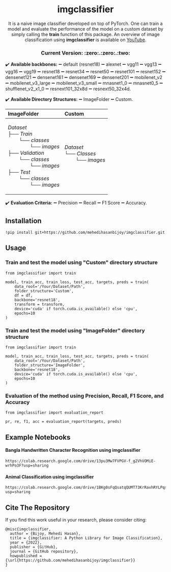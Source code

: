 <h1 align="center">imgclassifier</h1>
  <p align="center">
    It is a naive image classifier developed on top of PyTorch. One can train a model and evaluate the performance of the model on a custom dataset by simply calling the <b>train</b> function of this package. An overview of image classification using <b>imgclassifier</b> is available on <a href="https://www.youtube.com/watch?v=ou3MaTrHQ0k&ab_channel=MehediHasanBijoy" target="_blank">YouTube</a>.
  </p>

<h3 align="center">Current Version: :zero:.:zero:.:two:</h3>

:heavy_check_mark: **Available backbones:** :heavy_minus_sign: default (resnet18) :heavy_minus_sign: alexnet :heavy_minus_sign: vgg11 :heavy_minus_sign: vgg13 :heavy_minus_sign: vgg16 :heavy_minus_sign: vgg19 :heavy_minus_sign: resnet18 :heavy_minus_sign: resnet34 :heavy_minus_sign: resnet50 :heavy_minus_sign: resnet101 :heavy_minus_sign: resnet152 :heavy_minus_sign: densenet121 :heavy_minus_sign: densenet161 :heavy_minus_sign: densenet169 :heavy_minus_sign: densenet201 :heavy_minus_sign: mobilenet_v2 :heavy_minus_sign: mobilenet_v3_large :heavy_minus_sign: mobilenet_v3_small :heavy_minus_sign: mnasnet1_0 :heavy_minus_sign: mnasnet0_5 :heavy_minus_sign: shufflenet_v2_x1_0 :heavy_minus_sign: resnext101_32x8d :heavy_minus_sign: resnext50_32x4d.

:heavy_check_mark: **Available Directory Structures:** :heavy_minus_sign: ImageFolder :heavy_minus_sign: Custom.

| ImageFolder | Custom |
| :---         |     :---       |
|<p>*Dataset<br>├── Train<br> &nbsp;&nbsp;&nbsp;&nbsp;&nbsp;&nbsp;&nbsp; └── classes<br> &nbsp;&nbsp;&nbsp;&nbsp;&nbsp;&nbsp;&nbsp;&nbsp;&nbsp;&nbsp;&nbsp;&nbsp;&nbsp;&nbsp;&nbsp; └── images<br>├── Validation<br> &nbsp;&nbsp;&nbsp;&nbsp;&nbsp;&nbsp;&nbsp; └── classes<br> &nbsp;&nbsp;&nbsp;&nbsp;&nbsp;&nbsp;&nbsp;&nbsp;&nbsp;&nbsp;&nbsp;&nbsp;&nbsp;&nbsp;&nbsp; └── images<br>├── Test<br> &nbsp;&nbsp;&nbsp;&nbsp;&nbsp;&nbsp;&nbsp; └── classes<br> &nbsp;&nbsp;&nbsp;&nbsp;&nbsp;&nbsp;&nbsp;&nbsp;&nbsp;&nbsp;&nbsp;&nbsp;&nbsp;&nbsp;&nbsp; └── images<br>*</p>    |  *Dataset<br>└── Classes<br> &nbsp;&nbsp;&nbsp;&nbsp;&nbsp;&nbsp;&nbsp; └── images<br>* </p>   |

:heavy_check_mark: **Evaluation Criteria:** :heavy_minus_sign: Precision :heavy_minus_sign: Recall :heavy_minus_sign: F1 Score :heavy_minus_sign: Accuracy.

## Installation
```
!pip install git+https://github.com/mehedihasanbijoy/imgclassifier.git
```

## Usage

### Train and test the model using "Custom" directory structure
```
from imgclassifier import train

model, train_acc, train_loss, test_acc, targets, preds = train(
    data_root='/Your/Dataset/Path', 
    folder_structure='Custom', 
    df = df,
    backbone='resnet18',
    transform = transform,
    device='cuda' if torch.cuda.is_available() else 'cpu', 
    epochs=10
)
```

### Train and test the model using "ImageFolder" directory structure
```
from imgclassifier import train

model, train_acc, train_loss, test_acc, targets, preds = train(
    data_root='/Your/Dataset/Path', 
    folder_structure='ImageFolder', 
    backbone='resnet18',
    device='cuda' if torch.cuda.is_available() else 'cpu', 
    epochs=10
)
```

### Evaluation of the method using Precision, Recall, F1 Score, and Accuracy
```
from imgclassifier import evaluation_report

pr, re, f1, acc = evaluation_report(targets, preds)
```



## Example Notebooks
#### Bangla Handwritten Character Recognition using imgclassifier
```
https://colab.research.google.com/drive/13pu3Mw7FVPGV-f_g2VhVOMiE-wrhPo3F?usp=sharing
```
#### Animal Classification using imgclassifier
```
https://colab.research.google.com/drive/1BKg0sFqQsatqQUMT73KrRavhRYLPqsab?usp=sharing
```

## Cite The Repository
If you find this work useful in your research, please consider citing:

```
@misc{imgclassifier,
  author = {Bijoy, Mehedi Hasan},
  title = {imgclassifier: A Python Library for Image Classification},
  year = {2022},
  publisher = {GitHub},
  journal = {GitHub repository},
  howpublished = {\url{https://github.com/mehedihasanbijoy/imgclassifier}}
}
```
